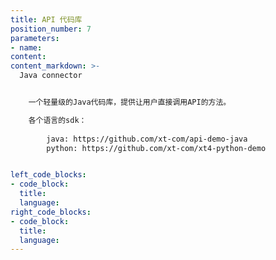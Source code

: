 ```yaml
---
title: API 代码库
position_number: 7
parameters:
- name:
content:
content_markdown: >-
  Java connector


    一个轻量级的Java代码库，提供让用户直接调用API的方法。

    各个语言的sdk：
        
        java: https://github.com/xt-com/api-demo-java
        python: https://github.com/xt-com/xt4-python-demo


left_code_blocks:
- code_block:
  title:
  language:
right_code_blocks:
- code_block:
  title:
  language:
---
```

